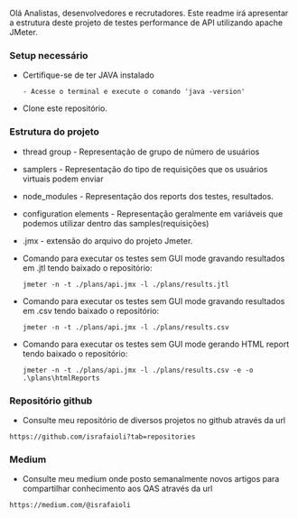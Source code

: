 Olá Analistas, desenvolvedores e recrutadores. Este readme irá apresentar a estrutura deste projeto de testes performance de API utilizando apache JMeter.

### Setup necessário ###

* Certifique-se de ter JAVA instalado
  ```
  - Acesse o terminal e execute o comando 'java -version'
  ```

* Clone este repositório.

### Estrutura do projeto ###

* thread group - Representação de grupo de número de usuários
* samplers - Representação do tipo de requisições que os usuários virtuais podem enviar
* node_modules - Representação dos reports dos testes, resultados.
* configuration elements - Representação geralmente em variáveis que podemos utilizar dentro das samples(requisições)
* .jmx - extensão do arquivo do projeto Jmeter.


* Comando para executar os testes sem GUI mode gravando resultados em .jtl tendo baixado o repositório:

  ```
  jmeter -n -t ./plans/api.jmx -l ./plans/results.jtl
  ```

* Comando para executar os testes sem GUI mode gravando resultados em .csv tendo baixado o repositório:

  ```
  jmeter -n -t ./plans/api.jmx -l ./plans/results.csv
  ```  

* Comando para executar os testes sem GUI mode gerando HTML report tendo baixado o repositório:

  ```
  jmeter -n -t ./plans/api.jmx -l ./plans/results.csv -e -o .\plans\htmlReports
  ```  


### Repositório github ###

* Consulte meu repositório de diversos projetos no github através da url

```
https://github.com/israfaioli?tab=repositories
```

### Medium ###

* Consulte meu medium onde posto semanalmente novos artigos para compartilhar conhecimento aos QAS através da url

```
https://medium.com/@israfaioli
```